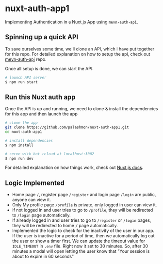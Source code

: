 # nuxt-auth-app1

Implementing Authentication in a Nuxt.js App using [`mevn-auth-api`](https://github.com/palashmon/mevn-auth-api).

## Spinning up a quick API

To save ourselves some time, we'll clone an API, which I have put together for this repo.
For detailed explanation on how to setup the api, check out [mevn-auth-api](https://github.com/palashmon/mevn-auth-api) repo.

Once all setup is done, we can start the API:

```bash
# launch API server
$ npm run start
```

## Run this Nuxt auth app

Once the API is up and running, we need to clone & install the dependencies for this app and then launch the app

```bash
# clone the app
git clone https://github.com/palashmon/nuxt-auth-app1.git
cd nuxt-auth-app1

# install dependencies
$ npm install

# serve with hot reload at localhost:3002
$ npm run dev
```

For detailed explanation on how things work, check out [Nuxt.js docs](https://nuxtjs.org).

## Logic Implemented

- Home page `/`, register page `/register` and login page `/login` are public, anyone can view it.
- Only My profile page `/profile` is private, only logged in user can view it.
- If not logged in and user tries to go to `/profile`, they will be redirected to `/login` page automatically.
- If already logged in and user tries to go to `/register` or `/login` pages, they will be redirected to home `/` page automatically.
- Implemented the logic to check for the inactivity of the user in our app. If the user is inactive for a period of time, then we automatically log out the user or show a timer first. We can update the timeout value for `IDLE_TIMEOUT` in `.env` file. Right now it set to 30 minutes. So, after 30 minutes a modal will open letting the user know that "Your session is about to expire in 60 seconds"
